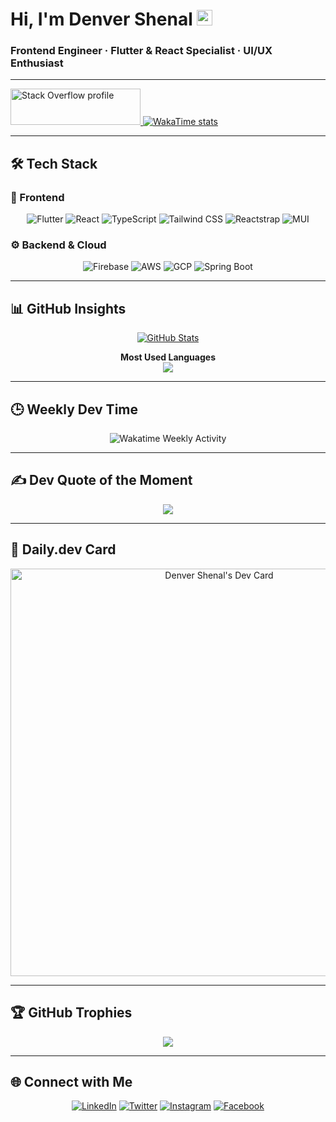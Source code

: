 # Hi, I'm Denver Shenal <img src="https://media.giphy.com/media/hvRJCLFzcasrR4ia7z/giphy.gif" width="25px">
### **Frontend Engineer · Flutter & React Specialist · UI/UX Enthusiast**

---

<a href="https://stackoverflow.com/users/13601462/denver-shenal">
  <img src="https://stackoverflow.com/users/flair/13601462.png?theme=dark" width="208" height="58" alt="Stack Overflow profile" />
</a>
<a href="https://wakatime.com/@01f1e696-4706-4b0c-9e64-49b9a6227cc7">
  <img src="https://wakatime.com/badge/user/01f1e696-4706-4b0c-9e64-49b9a6227cc7.svg" alt="WakaTime stats" />
</a>

---

## 🛠️ Tech Stack

### 🧩 Frontend
<div align="center">

![Flutter](https://img.shields.io/badge/Flutter-02569B?style=for-the-badge&logo=flutter&logoColor=white)
![React](https://img.shields.io/badge/React-61DAFB?style=for-the-badge&logo=react&logoColor=black)
![TypeScript](https://img.shields.io/badge/TypeScript-3178C6?style=for-the-badge&logo=typescript&logoColor=white)
![Tailwind CSS](https://img.shields.io/badge/Tailwind_CSS-06B6D4?style=for-the-badge&logo=tailwind-css&logoColor=white)
![Reactstrap](https://img.shields.io/badge/Reactstrap-61DAFB?style=for-the-badge&logo=react&logoColor=black)
![MUI](https://img.shields.io/badge/MUI-007FFF?style=for-the-badge&logo=mui&logoColor=white)

</div>

### ⚙️ Backend & Cloud
<div align="center">

![Firebase](https://img.shields.io/badge/Firebase-FFCA28?style=for-the-badge&logo=firebase&logoColor=black)
![AWS](https://img.shields.io/badge/AWS-232F3E?style=for-the-badge&logo=amazon-aws&logoColor=white)
![GCP](https://img.shields.io/badge/Google_Cloud-4285F4?style=for-the-badge&logo=google-cloud&logoColor=white)
![Spring Boot](https://img.shields.io/badge/Spring_Boot-6DB33F?style=for-the-badge&logo=spring-boot&logoColor=white)

</div>

---

## 📊 GitHub Insights

<div align="center">

[![GitHub Stats](https://github-readme-stats.vercel.app/api?username=Paradox2405&show_icons=true&theme=algolia&hide_title=true&rank_icon=github)](https://github.com/Paradox2405)

**Most Used Languages**  
<img src="https://wakatime.com/share/@Paradox2405/148262af-2ddd-4a12-a82f-d7da41668302.svg" />

</div>

---

## 🕒 Weekly Dev Time

<div align="center">
<img src="https://wakatime.com/share/@Paradox2405/0e793e14-5f12-445d-b8f4-da034486f2f3.svg" alt="Wakatime Weekly Activity" />
</div>

---

## ✍️ Dev Quote of the Moment

<div align="center">
<img src="https://quotes-github-readme.vercel.app/api?type=horizontal&theme=radical" />
</div>

---

## 📘 Daily.dev Card

<div align="center">
<a href="https://app.daily.dev/paradox2405">
  <img src="https://api.daily.dev/devcards/v2/_xjBPLrGp.png?type=wide&r=pft" width="652" alt="Denver Shenal's Dev Card"/>
</a>
</div>

---

## 🏆 GitHub Trophies

<div align="center">
  <img src="https://github-trophies.vercel.app/?username=Paradox2405&theme=radical&no-frame=false&no-bg=false&margin-w=4"/>
</div>

---

## 🌐 Connect with Me

<div align="center">

[![LinkedIn](https://img.shields.io/badge/LinkedIn-0A66C2?style=for-the-badge&logo=linkedin&logoColor=white)](https://linkedin.com/in/denver-shenal)
[![Twitter](https://img.shields.io/badge/Twitter-1DA1F2?style=for-the-badge&logo=twitter&logoColor=white)](https://twitter.com/Paradox2405)
[![Instagram](https://img.shields.io/badge/Instagram-e4405f?style=for-the-badge&logo=Instagram&logoColor=white)](https://instagram.com/_therover_/)
[![Facebook](https://img.shields.io/badge/Facebook-0088cc?style=for-the-badge&logo=Facebook&logoColor=white)](https://facebook.com/denvershenal/)

</div>

